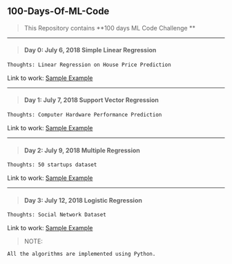 ## 100-Days-Of-ML-Code

> This Repository contains **100 days ML Code Challenge **

---

>  #### Day 0: July 6, 2018 Simple Linear Regression
``` bash
Thoughts: Linear Regression on House Price Prediction
```
Link to work: [Sample Example](https://github.com/nitesh009/100-Days-Of-ML-Code/tree/master/Simple%20Linear%20Regression
 "Example")


---

>  #### Day 1: July 7, 2018 Support Vector Regression
``` bash
Thoughts: Computer Hardware Performance Prediction
```
Link to work: [Sample Example](https://github.com/nitesh009/100-Days-Of-ML-Code/tree/master/SVR)

---

>  #### Day 2: July 9, 2018 Multiple Regression
``` bash
Thoughts: 50 startups dataset
```
Link to work: [Sample Example](https://github.com/nitesh009/100-Days-Of-ML-Code/tree/master/Multiple%20Linear%20Regression)

---

>  #### Day 3: July 12, 2018 Logistic Regression
``` bash
Thoughts: Social Network Dataset
```
Link to work: [Sample Example](https://github.com/nitesh009/100-Days-Of-ML-Code/tree/master/Logistic%20Regression)

> NOTE: 
``` bash
All the algorithms are implemented using Python.
```
